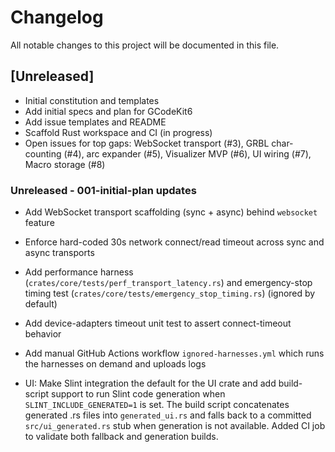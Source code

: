 # Changelog

All notable changes to this project will be documented in this file.

## [Unreleased]
- Initial constitution and templates
- Add initial specs and plan for GCodeKit6
- Add issue templates and README
- Scaffold Rust workspace and CI (in progress)
 - Open issues for top gaps: WebSocket transport (#3), GRBL char-counting (#4), arc expander (#5), Visualizer MVP (#6), UI wiring (#7), Macro storage (#8)

### Unreleased - 001-initial-plan updates

- Add WebSocket transport scaffolding (sync + async) behind `websocket` feature
- Enforce hard-coded 30s network connect/read timeout across sync and async transports
- Add performance harness (`crates/core/tests/perf_transport_latency.rs`) and emergency-stop timing test (`crates/core/tests/emergency_stop_timing.rs`) (ignored by default)
- Add device-adapters timeout unit test to assert connect-timeout behavior
- Add manual GitHub Actions workflow `ignored-harnesses.yml` which runs the harnesses on demand and uploads logs

- UI: Make Slint integration the default for the UI crate and add build-script
	support to run Slint code generation when `SLINT_INCLUDE_GENERATED=1` is set.
	The build script concatenates generated .rs files into `generated_ui.rs` and
	falls back to a committed `src/ui_generated.rs` stub when generation is not
	available. Added CI job to validate both fallback and generation builds.


